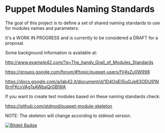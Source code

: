 Puppet Modules Naming Standards
===============================

The goal of this project is to define a set of shared naming standards to use for modules names and parameters.

It's a WORK IN PROGRESS and is currently to be considered a DRAFT for a proposal.

Some background information is available at:

http://www.example42.com/?q=The_handy_Grail_of_Modules_Standards

https://groups.google.com/forum/#!topic/puppet-users/fV4sZu0W998

https://docs.google.com/a/lab42.it/document/d/1D4OqEI5iuGJe63ODU91N6rnFKcxVAg1sAWbaQrGBlWA


If you want to create test modules based on these naming standards check:

https://github.com/stdmod/puppet-module-skeleton

NOTE: The skeleton will change according to stdmod version.




[![Bitdeli Badge](https://d2weczhvl823v0.cloudfront.net/stdmod/puppet-modules/trend.png)](https://bitdeli.com/free "Bitdeli Badge")

